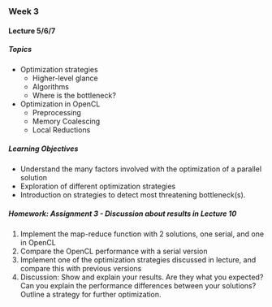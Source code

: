 ### Week 3

#### Lecture 5/6/7

##### Topics
* Optimization strategies
  * Higher-level glance
  * Algorithms
  * Where is the bottleneck?
* Optimization in OpenCL
  * Preprocessing
  * Memory Coalescing
  * Local Reductions
  
##### Learning Objectives
* Understand the many factors involved with the optimization of a parallel solution
* Exploration of different optimization strategies
* Introduction on strategies to detect most threatening bottleneck(s).

##### Homework: Assignment 3 - Discussion about results in Lecture 10
1. Implement the map-reduce function with 2 solutions, one serial, and one in OpenCL
2. Compare the OpenCL performance with a serial version
3. Implement one of the optimization strategies discussed in lecture, and compare this with previous versions
4. Discussion: Show and explain your results. Are they what you expected? Can you explain the performance differences between your solutions? Outline a strategy for further optimization.


